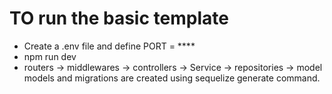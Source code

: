 # TO run the basic template
- Create a .env file and define PORT = ****
- npm run dev
-  routers -> middlewares -> controllers -> Service -> repositories -> model
 models and migrations are created using sequelize generate command.
